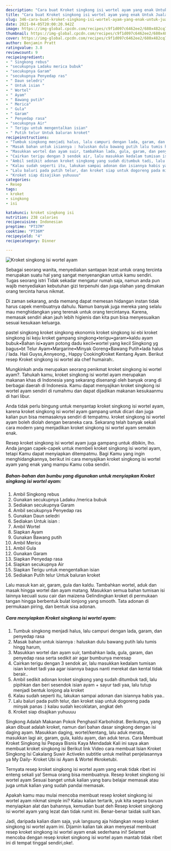 ```yaml
---
description: "Cara buat Kroket singkong isi wortel ayam yang enak Untuk Jualan"
title: "Cara buat Kroket singkong isi wortel ayam yang enak Untuk Jualan"
slug: 346-cara-buat-kroket-singkong-isi-wortel-ayam-yang-enak-untuk-jualan
date: 2021-04-05T20:00:20.942Z
image: https://img-global.cpcdn.com/recipes/c9f1d097c6462ee2/680x482cq70/kroket-singkong-isi-wortel-ayam-foto-resep-utama.jpg
thumbnail: https://img-global.cpcdn.com/recipes/c9f1d097c6462ee2/680x482cq70/kroket-singkong-isi-wortel-ayam-foto-resep-utama.jpg
cover: https://img-global.cpcdn.com/recipes/c9f1d097c6462ee2/680x482cq70/kroket-singkong-isi-wortel-ayam-foto-resep-utama.jpg
author: Benjamin Pratt
ratingvalue: 3.8
reviewcount: 9
recipeingredient:
- " Singkong rebus"
- "secukupnya Ladaku merica bubuk"
- "secukupnya Garam"
- "secukupnya Penyedap ras"
- " Daun seledri"
- " Untuk isian "
- " Wortel"
- " Ayam"
- " Bawang putih"
- " Merica"
- " Gula"
- " Garam"
- " Penyedap rasa"
- "secukupnya Air"
- " Terigu untuk mengentalkan isian"
- " Putih telur Untuk baluran kroket"
recipeinstructions:
- "Tumbuk singkong menjadi halus, lalu campuri dengan lada, garam, dan penyedap rasa"
- "Masak bahan untuk isiannya : haluskan dulu bawang putih lalu tumis hingg harum,"
- "Masukkan wortel dan ayam suir, tambahkan lada, gula, garam, dan penyedap rasa serta sedikit air agar bumbunya meresap"
- "Cairkan terigu dengan 3 sendok air, lalu masukkan kedalam tumisan isian kroket tadi yaa agar isiannya bagus nanti merekat dan kental tidak berair.."
- "Ambil sedikit adonan kroket singkong yang sudah ditumbuk tadi, lalu pipihkan dan beri sesendok isian ayam + sayur tadi yaa, lalu tutup menjadi bentuk lonjong ala kroket"
- "Kalau sudah seperti itu, lakukan sampai adonan dan isiannya habis yaa.."
- "Lalu baluri pada putih telur, dan kroket siap untuk dogoreng pada minyak panas :) kalau sudah kecoklatan, angkat deh"
- "Kroket siap disajikan yuhuuuu"
categories:
- Resep
tags:
- kroket
- singkong
- isi

katakunci: kroket singkong isi 
nutrition: 238 calories
recipecuisine: Indonesian
preptime: "PT37M"
cooktime: "PT36M"
recipeyield: "4"
recipecategory: Dinner

---
```



![Kroket singkong isi wortel ayam](https://img-global.cpcdn.com/recipes/c9f1d097c6462ee2/680x482cq70/kroket-singkong-isi-wortel-ayam-foto-resep-utama.jpg)

Sebagai seorang wanita, menyediakan santapan lezat untuk orang tercinta merupakan suatu hal yang sangat menyenangkan untuk kamu sendiri. Tugas seorang istri Tidak sekadar mengatur rumah saja, namun anda pun wajib menyediakan kebutuhan gizi terpenuhi dan juga olahan yang dimakan orang tercinta harus nikmat.

Di zaman  sekarang, anda memang dapat memesan hidangan instan tidak harus capek membuatnya dahulu. Namun banyak juga mereka yang selalu mau menghidangkan yang terenak untuk orang tercintanya. Karena, memasak sendiri akan jauh lebih higienis dan kita pun bisa menyesuaikan sesuai kesukaan keluarga. 

pastel singkong kroket singkong ekonomis kroket singkong isi ebi kroket singkong isi keju kroket gampang singkong•terigu•garam•kaldu ayam bubuk•Bahan isi•ayam potong dadu kecil•wortel yang kecil Singkong yg bagus•bt Telur Ayam•Margarine•Minyak Goreng•Bawang Putih•lada halus / lada. Haii Guyss,Annyeong., Happy CookingKroket Kentang Ayam. Berikut resep Kroket singkong isi wortel ala chef humairah:.

Mungkinkah anda merupakan seorang penikmat kroket singkong isi wortel ayam?. Tahukah kamu, kroket singkong isi wortel ayam merupakan makanan khas di Indonesia yang sekarang disenangi oleh banyak orang di berbagai daerah di Indonesia. Kamu dapat menyajikan kroket singkong isi wortel ayam sendiri di rumahmu dan dapat dijadikan makanan kesukaanmu di hari libur.

Anda tidak perlu bingung untuk menyantap kroket singkong isi wortel ayam, karena kroket singkong isi wortel ayam gampang untuk dicari dan juga kalian pun bisa memasaknya sendiri di tempatmu. kroket singkong isi wortel ayam boleh diolah dengan beraneka cara. Sekarang telah banyak sekali cara modern yang menjadikan kroket singkong isi wortel ayam semakin enak.

Resep kroket singkong isi wortel ayam juga gampang untuk dibikin, lho. Anda jangan capek-capek untuk membeli kroket singkong isi wortel ayam, tetapi Kamu dapat menyiapkan ditempatmu. Bagi Kamu yang ingin menghidangkannya, berikut ini cara menyajikan kroket singkong isi wortel ayam yang enak yang mampu Kamu coba sendiri.

<!--inarticleads1-->

##### Bahan-bahan dan bumbu yang digunakan untuk menyiapkan Kroket singkong isi wortel ayam:

1. Ambil  Singkong rebus
1. Gunakan secukupnya Ladaku /merica bubuk
1. Sediakan secukupnya Garam
1. Ambil secukupnya Penyedap ras
1. Gunakan  Daun seledri
1. Sediakan  Untuk isian :
1. Ambil  Wortel
1. Siapkan  Ayam
1. Gunakan  Bawang putih
1. Ambil  Merica
1. Ambil  Gula
1. Gunakan  Garam
1. Siapkan  Penyedap rasa
1. Siapkan secukupnya Air
1. Siapkan  Terigu untuk mengentalkan isian
1. Sediakan  Putih telur Untuk baluran kroket


Lalu masuk kan air, garam, gula dan kaldu. Tambahkan wortel, aduk dan masak hingga wortel dan ayam matang. Masukkan semua bahan tumisan isi lainnya kecuali susu cair dan maizena Gelindingkan kroket di permukaan tangan hingga berbentuk bulat lonjong yang smooth. Tata adonan di permukaan piring, dan bentuk sisa adonan. 

<!--inarticleads2-->

##### Cara menyiapkan Kroket singkong isi wortel ayam:

1. Tumbuk singkong menjadi halus, lalu campuri dengan lada, garam, dan penyedap rasa
1. Masak bahan untuk isiannya : haluskan dulu bawang putih lalu tumis hingg harum,
1. Masukkan wortel dan ayam suir, tambahkan lada, gula, garam, dan penyedap rasa serta sedikit air agar bumbunya meresap
1. Cairkan terigu dengan 3 sendok air, lalu masukkan kedalam tumisan isian kroket tadi yaa agar isiannya bagus nanti merekat dan kental tidak berair..
1. Ambil sedikit adonan kroket singkong yang sudah ditumbuk tadi, lalu pipihkan dan beri sesendok isian ayam + sayur tadi yaa, lalu tutup menjadi bentuk lonjong ala kroket
1. Kalau sudah seperti itu, lakukan sampai adonan dan isiannya habis yaa..
1. Lalu baluri pada putih telur, dan kroket siap untuk dogoreng pada minyak panas :) kalau sudah kecoklatan, angkat deh
1. Kroket siap disajikan yuhuuuu


Singkong Adalah Makanan Pokok Penghasil Karbohidrat. Berikutnya, yang akan dibuat adalah kroket, namun dari bahan dasar singkong dengan isi daging ayam. Masukkan daging, wortel/kentang, lalu aduk merata, masukkan lagi air, garam, gula, kaldu ayam, dan aduk terus. Cara Membuat Kroket Singkong Isi Pepaya Bisnis Kaya Mendadak Kali ini saya akan membuat kroket singkong isi Berikut link Video cara membuat Isian Kroket Singkong Isi Cakalang Suwir Activekn subtitle untuk melihat penjelasannya ya My Daily- Kroket Ubi isi Ayam &amp; Wortel #kroketubi. 

Ternyata resep kroket singkong isi wortel ayam yang enak tidak ribet ini enteng sekali ya! Semua orang bisa membuatnya. Resep kroket singkong isi wortel ayam Sesuai banget untuk kalian yang baru belajar memasak atau juga untuk kalian yang sudah pandai memasak.

Apakah kamu mau mulai mencoba membuat resep kroket singkong isi wortel ayam nikmat simple ini? Kalau kalian tertarik, yuk kita segera buruan menyiapkan alat dan bahannya, kemudian buat deh Resep kroket singkong isi wortel ayam yang lezat dan tidak rumit ini. Benar-benar taidak sulit kan. 

Jadi, daripada kalian diam saja, yuk langsung aja hidangkan resep kroket singkong isi wortel ayam ini. Dijamin kalian tak akan menyesal membuat resep kroket singkong isi wortel ayam enak sederhana ini! Selamat mencoba dengan resep kroket singkong isi wortel ayam mantab tidak ribet ini di tempat tinggal sendiri,oke!.

